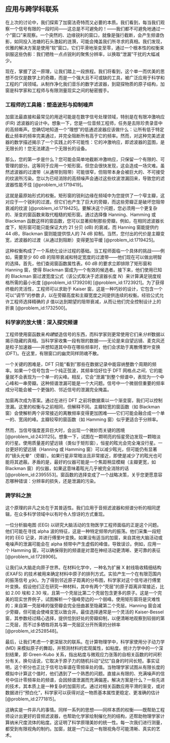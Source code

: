 ## 应用与跨学科联系

在上次的讨论中，我们探索了加窗法奇特而又必要的本质。我们看到，每当我们观察一个信号有限的一段时间——这总是不可避免的！——我们都不可避免地通过一个“窗口”来观察。一个突然的、边缘锐利的窗口，就像是强行截断，会产生频谱伪影，如同投入池塘的石头激起的涟漪，可能会掩盖我们所寻求的真相。我们发现，优雅的解决方案是使用“软”窗口，它们平滑地渐变至零，通过一个根本性的权衡来驯服这些伪影：我们牺牲一点点锐利的聚焦分辨率，以换取“泄漏”干扰的大幅减少。

现在，掌握了这一原理，让我们踏上一段旅程。我们将看到，这个单一而优美的思想不仅仅是数学上的奇趣，而是一个强大且不可或缺的工具，被广泛应用于科学和工程的广阔领域。从制作净化我们音乐的数字滤波器，到窥探物质的原子结构，加窗是科学家和工程师与有限测量现实之间的秘密握手。

### 工程师的工具箱：塑造波形与抑制噪声

加窗法最直接和最常见的用途可能是在数字信号处理领域，特别是在有限冲激响应 (FIR) 滤波器的设计中。想象一下，您是一位音频工程师，任务是去除珍贵录音中的高频嘶声。您确切地知道一个“理想”的低通滤波器应该做什么：让所有低于特定截止频率的频率完美通过，并完全阻断所有高于它的频率。然而，对这种完美滤波器的数学描述揭示了一个实践上的不可能性：它的冲激响应，即滤波器的蓝图，是无限长的！您无法建造一个无限长的设备。

那么，您的第一步是什么？您可能会简单地截断冲激响应，只保留一个有限的、可管理的部分。这等同于应用一个矩形窗。但您会很快发现，这会造成一场灾难。虽然滤波器的过渡带（从通带到阻带）可能很窄，但阻带本身会被巨大的、不可接受的纹波所污染。您以为已经消除的高频噪声会通过这些纹波泄漏回来，导致您的滤波器性能不佳 [@problem_id:1719419]。

这就是最原始形式的权衡。矩形窗的锐利边缘在频域中为您提供了一个窄主瓣，这对应于一个锐利的过渡。但它们也产生了巨大的旁瓣，而这些旁瓣正是破坏您阻带衰减的纹波 [@problem_id:1719425]。要解决这个问题，您必须用一个更复杂的、渐变的窗函数来取代粗糙的矩形窗。通过选择像 Hanning、Hamming 或 Blackman 函数这样的窗函数，您可以显著抑制那些旁瓣。例如，在相同滤波器长度下，矩形窗可能只能保证大约 21 分贝 (dB) 的衰减，而 Hanning 窗能提供约 44 dB，Blackman 窗则能提供惊人的 74 dB 抑制。当然，您付出的代价是主瓣变宽，滤波器的过渡（从通过到阻断）变得更加平缓 [@problem_id:1719425]。

这种权衡构成了一个系统化设计过程的基础。当工程师面临一个具体的挑战——例如，需要至少 60 dB 的阻带衰减和特定宽度的过渡带——他们现在可以做出明智的选择。首先，他们查阅窗函数属性表。60 dB 的要求立即排除了矩形窗和 Hanning 窗，使得 Blackman 窗成为一个有效的候选者。接下来，他们使用已知的 Blackman 窗过渡宽度公式（该公式取决于滤波器长度 $N$）来计算满足锐度规格所需的最小长度 [@problem_id:1739208] [@problem_id:1723921]。为了获得终极的灵活性，工程师可以求助于 Kaiser 窗，这是一种巧妙的设计，它包含一个可以“调节”的参数 $\beta$，以在旁瓣高度和主瓣宽度之间提供连续的权衡。经验公式允许工程师选择精确的 $\beta$ 值以达到期望的阻带衰减，从而让他们完全控制设计上的折衷 [@problem_id:1732500]。

### 科学家的放大镜：深入探究频谱

工程师使用窗函数来*构建*塑造信号的东西，而科学家则更常使用它们来*分析*数据以揭示隐藏的真相。当科学家收集一段有限的数据——无论是来自望远镜、麦克风还是粒子加速器——并想知道其中存在哪些频率时，他们会求助于离散傅里叶变换 (DFT)。在这里，有限窗口的幽灵同样阴魂不散。

一个关键的困难是，DFT 只能“看到”那些在数据记录中能容纳整数个周期的频率。如果一个信号包含一个纯正弦波，其频率恰好位于 DFT 网格点*之间*，它的能量就不会表现为一个单一的尖峰。相反，它会“泄漏”到整个频谱中，表现为一个中心峰和一串旁瓣。这种频谱泄漏可能是一个大问题。信号中一个微弱但重要的频率成分可能会被一个更强的、邻近信号的泄漏完全掩盖。

加窗再次成为答案。通过在进行 DFT 之前将数据乘以一个渐变窗，我们可以控制泄漏。这里的权衡与之前相同，但解释不同。主瓣较宽的窗函数（如 Blackman 窗）会使解析两个非常接近的离散频率变得更加困难——它们可能会融合成一个单一的、宽阔的峰。主瓣较窄的窗函数（如 Hamming 窗）似乎更适合于分辨率。

然而，当信号强度差异巨大时，会出现一个微妙而关键的困境 [@problem_id:2431125]。想象一下，试图在一颗明亮的恒星旁边发现一颗暗淡的行星。使用质量差的望远镜（类似于矩形窗），恒星的眩光会完全淹没行星。一台更好的望远镜（Hanning 或 Hamming 窗）可以减少眩光，但可能仍有显著的“镜头光晕”（旁瓣）。如果行星非常暗淡且非常接近，即使是减少了的眩光也可能将其遮蔽。矛盾的是，最好的仪器可能是一个焦距稍显模糊（主瓣更宽，如 Blackman 窗）的仪器，如果这意味着眩光几乎被完全消除的话 [@problem_id:2395553]。窗函数的选择变成了一个战略决策，关乎您更愿意容忍哪种错误：分辨率的损失，还是泄漏的污染。

### 跨学科之旅

这个原理的非凡之处在于其普适性。我们应用于音频滤波器和频谱分析的相同逻辑，在众多科学领域中以有时令人惊讶的方式重现。

一位分析脑电图 (EEG) 以研究大脑活动的生物医学工程师面临的正是这个问题。他们可能在寻找 alpha 波的特征，这是一种特定频带内的振荡。他们采集一段短时的 EEG 记录，并进行傅里叶变换。如果没有适当的加窗，来自其他大脑活动或电噪声的泄漏可能会在 alpha 频带中产生虚假的峰值，导致误诊。例如，应用一个 Hamming 窗，可以确保得到的频谱是对潜在神经活动更清晰、更可靠的表征 [@problem_id:1728906]。

让我们从大脑走向原子世界。在材料化学中，一种名为扩展 X 射线吸收精细结构 (EXAFS) 的技术被用来确定材料中原子的排列方式。实验产生一个在有限范围内的振荡信号 $\chi(k)$。为了得到邻近原子距离的分布图，科学家对这个信号进行傅里叶变换。假设他们正在研究一种材料，其中有两个“壳层”的原子距离非常接近，比如 $2.00$ 埃和 $2.30$ 埃，且第一个壳层比第二个壳层包含更多的原子。这是一个完美的现实世界例子，试图解析一个强峰旁边的一个弱峰。使用矩形窗将是灾难性的；来自第一壳层峰的强旁瓣会完全扭曲甚至隐藏第二个壳层。Hanning 窗会减少旁瓣，但可能会使峰变宽以致合并。最佳选择通常是一个灵活的 Kaiser-Bessel 窗，其参数经过精心选择，提供恰到好处的旁瓣抑制，以便清晰地观察到较弱的第二壳层，而不过多牺牲将其与第一壳层区分开所需的分辨率 [@problem_id:2528548]。

最后，让我们考虑一个更深层次的联系。在计算物理学中，科学家使用分子动力学 (MD) 来模拟原子的舞蹈，并预测材料的宏观属性，如粘度。统计力学中的一个深刻结果，即 Green-Kubo 关系，指出粘度与微观应力涨落的自相关函数的时间积分有关。换句话说，它取决于原子力的随机抖动“记忆”自身的时间长短。事实证明，这个积分也正比于信号功率谱在零频率处的值。当物理学家试图从有限长度的模拟中计算这个值时，他们遇到了一个熟悉的问题。直接从有限的、充满噪声的信号中估计零频率处的频谱，会因频谱泄漏而充满偏差。解决方案是什么？一些先进的技术，其本质上是一种复杂的加窗形式。通过对相关函数应用平滑的渐变，或对数据进行“预白化”，科学家可以获得对这一物质基本属性更稳定、更准确的估计 [@problem_id:2771815]。

这确实是一件非凡的事情。同样一系列的思想——同样本质的权衡——既帮助工程师设计出更好的音频滤波器，也帮助化学家绘制催化剂的结构，还帮助物理学家计算纳米尺度流体的粘度。这证明了科学原理美妙的统一性。每一次我们进行测量，都受到有限视角的制约。加窗，就是一门让这一有限视角尽可能清晰、真实的艺术。
